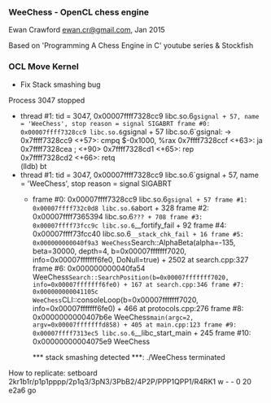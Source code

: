 ### WeeChess - OpenCL chess engine

Ewan Crawford <ewan.cr@gmail.com>, Jan 2015

Based on 'Programming A Chess Engine in C' youtube series & Stockfish


### OCL Move Kernel

+ Fix Stack smashing bug


Process 3047 stopped
* thread #1: tid = 3047, 0x00007ffff7328cc9 libc.so.6`gsignal + 57, name = 'WeeChess', stop reason = signal SIGABRT
    frame #0: 0x00007ffff7328cc9 libc.so.6`gsignal + 57
libc.so.6`gsignal:
->  0x7ffff7328cc9 <+57>: cmpq   $-0x1000, %rax
    0x7ffff7328ccf <+63>: ja     0x7ffff7328cea            ; <+90>
    0x7ffff7328cd1 <+65>: rep    
    0x7ffff7328cd2 <+66>: retq   
(lldb) bt
* thread #1: tid = 3047, 0x00007ffff7328cc9 libc.so.6`gsignal + 57, name = 'WeeChess', stop reason = signal SIGABRT
  * frame #0: 0x00007ffff7328cc9 libc.so.6`gsignal + 57
    frame #1: 0x00007ffff732c0d8 libc.so.6`abort + 328
    frame #2: 0x00007ffff7365394 libc.so.6`??? + 708
    frame #3: 0x00007ffff73fcc9c libc.so.6`__fortify_fail + 92
    frame #4: 0x00007ffff73fcc40 libc.so.6`__stack_chk_fail + 16
    frame #5: 0x000000000040f9a3 WeeChess`Search::AlphaBeta(alpha=-135, beta=30000, depth=4, b=0x00007fffffff7020, info=0x00007fffffff6fe0, DoNull=true) + 2502 at search.cpp:327
    frame #6: 0x000000000040fa54 WeeChess`Search::SearchPosition(b=0x00007fffffff7020, info=0x00007fffffff6fe0) + 167 at search.cpp:346
    frame #7: 0x000000000041105c WeeChess`CLI::consoleLoop(b=0x00007fffffff7020, info=0x00007fffffff6fe0) + 466 at protocols.cpp:276
    frame #8: 0x0000000000407b6e WeeChess`main(argc=2, argv=0x00007fffffffd858) + 405 at main.cpp:123
    frame #9: 0x00007ffff7313ec5 libc.so.6`__libc_start_main + 245
    frame #10: 0x00000000004075e9 WeeChess

    *** stack smashing detected ***: ./WeeChess terminated

How to replicate:
	setboard 2kr1b1r/p1p1pppp/2p1q3/3pN3/3PbB2/4P2P/PPP1QPP1/R4RK1 w - - 0 20
	e2a6
	go